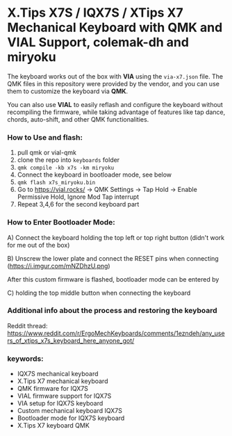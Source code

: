 # X.Tips X7S / IQX7S / XTips X7 Mechanical Keyboard with QMK and VIAL Support, colemak-dh and miryoku

The keyboard works out of the box with **VIA** using the `via-x7.json` file. The QMK files in this repository were provided by the vendor, and you can use them to customize the keyboard via **QMK**.

You can also use **VIAL** to easily reflash and configure the keyboard without recompiling the firmware, while taking advantage of features like tap dance, chords, auto-shift, and other QMK functionalities.

### How to Use and flash:
1. pull qmk or vial-qmk
2. clone the repo into `keyboards` folder
3. `qmk compile -kb x7s -km miryoku`
4. Connect the keyboard in bootloader mode, see below
5. `qmk flash x7s_miryoku.bin`
6. Go to https://vial.rocks/ -> QMK Settings -> Tap Hold -> Enable Permissive Hold, Ignore Mod Tap interrupt
7. Repeat 3,4,6 for the second keyboard part

### How to Enter Bootloader Mode:

A) Connect the keyboard holding the top left or top right button (didn't work for me out of the box)

B) Unscrew the lower plate and connect the RESET pins when connecting (https://i.imgur.com/mNZDhzU.png)


After this custom firmware is flashed, bootloader mode can be entered by 

C) holding the top middle button when connecting the keyboard

### Additional info about the process and restoring the keyboard
Reddit thread: https://www.reddit.com/r/ErgoMechKeyboards/comments/1ezndeh/any_users_of_xtips_x7s_keyboard_here_anyone_got/

### keywords:
- IQX7S mechanical keyboard
- X.Tips X7 mechanical keyboard
- QMK firmware for IQX7S
- VIAL firmware support for IQX7S
- VIA setup for IQX7S keyboard
- Custom mechanical keyboard IQX7S
- Bootloader mode for IQX7S keyboard
- X.Tips X7 keyboard QMK
